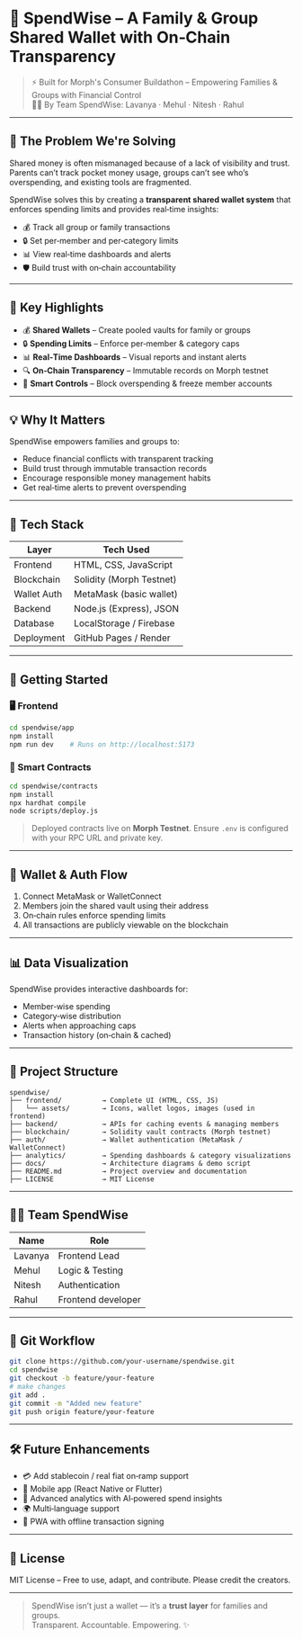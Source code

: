 # 👜 SpendWise – A Family & Group Shared Wallet with On‑Chain Transparency  

> ⚡️ Built for Morph's Consumer Buildathon – Empowering Families & Groups with Financial Control  
> 👩‍💻 By Team SpendWise: Lavanya · Mehul · Nitesh · Rahul 

---

## 🧠 The Problem We're Solving  

Shared money is often mismanaged because of a lack of visibility and trust. Parents can’t track pocket money usage, groups can’t see who’s overspending, and existing tools are fragmented.  

SpendWise solves this by creating a **transparent shared wallet system** that enforces spending limits and provides real‑time insights:  
- 💰 Track all group or family transactions  
- 🔒 Set per‑member and per‑category limits  
- 📊 View real‑time dashboards and alerts  
- 🛡️ Build trust with on‑chain accountability  

---

## 🌟 Key Highlights  

- 💰 **Shared Wallets** – Create pooled vaults for family or groups  
- 🔒 **Spending Limits** – Enforce per‑member & category caps  
- 📊 **Real‑Time Dashboards** – Visual reports and instant alerts  
- 🔍 **On‑Chain Transparency** – Immutable records on Morph testnet  
- 🚫 **Smart Controls** – Block overspending & freeze member accounts  

---

## 💡 Why It Matters  

SpendWise empowers families and groups to:  
- Reduce financial conflicts with transparent tracking  
- Build trust through immutable transaction records  
- Encourage responsible money management habits  
- Get real‑time alerts to prevent overspending  

---

## 🧰 Tech Stack  

| Layer       | Tech Used                 |
|-------------|---------------------------|
| Frontend    | HTML, CSS, JavaScript     |
| Blockchain  | Solidity (Morph Testnet)  |
| Wallet Auth | MetaMask (basic wallet)   |
| Backend     | Node.js (Express), JSON   |
| Database    | LocalStorage / Firebase   |
| Deployment  | GitHub Pages / Render     |

---

## 🚀 Getting Started  

### 🖥️ Frontend  

```bash
cd spendwise/app  
npm install  
npm run dev    # Runs on http://localhost:5173
```

### 🔧 Smart Contracts  

```bash
cd spendwise/contracts  
npm install  
npx hardhat compile  
node scripts/deploy.js
```

> Deployed contracts live on **Morph Testnet**. Ensure `.env` is configured with your RPC URL and private key.  

---

## 🔐 Wallet & Auth Flow  

1. Connect MetaMask or WalletConnect  
2. Members join the shared vault using their address  
3. On‑chain rules enforce spending limits  
4. All transactions are publicly viewable on the blockchain  

---

## 📊 Data Visualization  

SpendWise provides interactive dashboards for:  
- Member‑wise spending  
- Category‑wise distribution  
- Alerts when approaching caps  
- Transaction history (on‑chain & cached)  

---

## 📁 Project Structure  

```
spendwise/  
├── frontend/          → Complete UI (HTML, CSS, JS)  
│   └── assets/        → Icons, wallet logos, images (used in frontend)  
├── backend/           → APIs for caching events & managing members  
├── blockchain/        → Solidity vault contracts (Morph testnet)  
├── auth/              → Wallet authentication (MetaMask / WalletConnect)  
├── analytics/         → Spending dashboards & category visualizations  
├── docs/              → Architecture diagrams & demo script  
├── README.md          → Project overview and documentation  
├── LICENSE            → MIT License  

```

---

## 🧑‍💻 Team SpendWise  

| Name        | Role                |
|-------------|---------------------|
| Lavanya     | Frontend Lead       |
| Mehul       | Logic & Testing     |
| Nitesh      | Authentication      |
| Rahul       | Frontend developer  |

---

## 🌱 Git Workflow  

```bash
git clone https://github.com/your-username/spendwise.git  
cd spendwise  
git checkout -b feature/your-feature  
# make changes  
git add .  
git commit -m "Added new feature"  
git push origin feature/your-feature
```

---

## 🛠️ Future Enhancements  

- 💳 Add stablecoin / real fiat on‑ramp support  
- 📱 Mobile app (React Native or Flutter)  
- 🧾 Advanced analytics with AI‑powered spend insights  
- 🌍 Multi‑language support  
- 🧭 PWA with offline transaction signing  

---

## 📜 License  

MIT License – Free to use, adapt, and contribute. Please credit the creators.  

---

> SpendWise isn’t just a wallet — it’s a **trust layer** for families and groups.  
> Transparent. Accountable. Empowering. ✨  
